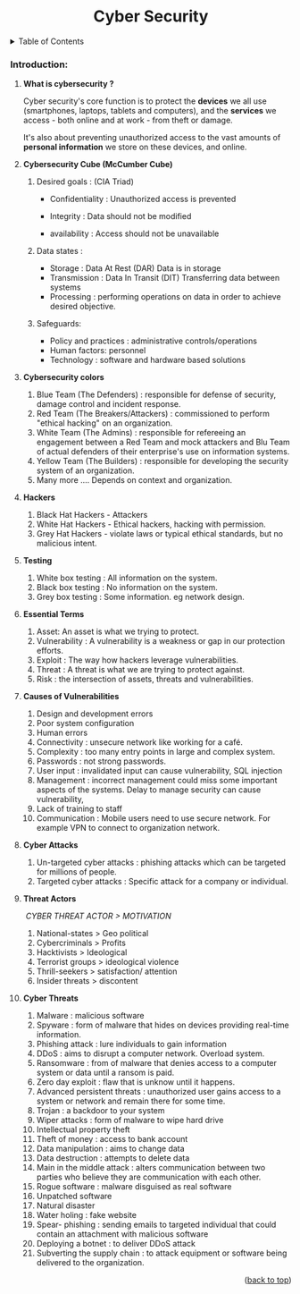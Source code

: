 <div id="top"></div>
<div align="center">
    <h1 align= "center">Cyber Security</h1>
</div>

<details>
  <summary>Table of Contents</summary>
  <ol>
    <li><a href="#introduction">Introduction</a></li>
  </ol>
</details>

### Introduction:

1. **What is cybersecurity ?** 

   Cyber security's core function is to protect the **devices** we all use (smartphones, laptops, tablets and computers), and the **services** we access - both online and at work - from theft or damage.

   It's also about preventing unauthorized access to the vast amounts of **personal information** we store on these devices, and online.

2. **Cybersecurity Cube (McCumber Cube)**

   1. Desired goals : (CIA Triad)

      * Confidentiality : Unauthorized access is prevented 

      * Integrity : Data should not be modified
      * availability : Access should not be unavailable

   2. Data states : 

      * Storage : Data At Rest (DAR) Data is in storage
      * Transmission : Data In Transit (DIT) Transferring data between systems
      * Processing : performing operations on data in order to achieve desired objective. 

   3. Safeguards: 

      * Policy and practices : administrative controls/operations
      * Human factors: personnel 
      * Technology : software and hardware based solutions 

3. **Cybersecurity colors** 
   1. Blue Team (The Defenders) : responsible for defense of security, damage control and incident response. 
   2. Red Team (The Breakers/Attackers) : commissioned to perform "ethical hacking" on an organization.
   3. White Team (The Admins) : responsible for refereeing an engagement between a Red Team and mock attackers and Blu Team of actual defenders of their enterprise's use on information systems.  
   4. Yellow Team (The Builders) : responsible for developing the security system of an organization. 
   5. Many more .... Depends on context and organization. 

4. **Hackers**
   1. Black Hat Hackers - Attackers 
   2. White Hat Hackers - Ethical hackers, hacking with permission.
   3. Grey Hat Hackers - violate laws or typical ethical standards, but no malicious intent. 

5. **Testing**
   1. White box testing : All information on the system.
   2. Black box testing : No information on the system. 
   3. Grey box testing : Some information. eg network design. 
6. **Essential Terms**
   1. Asset: An asset is what we trying to protect.
   2. Vulnerability : A vulnerability is a weakness or gap in our protection efforts.
   3. Exploit : The way how hackers leverage vulnerabilities. 
   4. Threat : A threat is what we are trying to protect against.
   5. Risk : the intersection of assets, threats and vulnerabilities. 
7. **Causes of Vulnerabilities**
   1. Design and development errors 
   2. Poor system configuration 
   3. Human errors
   4. Connectivity : unsecure network like working for a café.
   5. Complexity : too many entry points in large and complex system. 
   6. Passwords : not strong passwords.
   7. User input : invalidated input can cause vulnerability, SQL injection
   8. Management : incorrect management could miss some important aspects of the systems. Delay to manage security can cause vulnerability,
   9. Lack of training to staff 
   10. Communication : Mobile users need to use secure network. For example VPN to connect to organization network.

8. **Cyber Attacks**

   1. Un-targeted cyber attacks : phishing attacks which can be targeted for millions of people. 
   2. Targeted cyber attacks : Specific attack for a company or individual. 

9. **Threat Actors**

   ​	*CYBER THREAT ACTOR > MOTIVATION* 

   1. National-states > Geo political 
   2. Cybercriminals > Profits 
   3. Hacktivists > Ideological 
   4. Terrorist groups > ideological violence 
   5. Thrill-seekers > satisfaction/ attention 
   6. Insider threats > discontent

10. **Cyber Threats** 

    1. Malware : malicious software 
    2. Spyware : form of malware that hides on devices providing real-time information. 
    3. Phishing attack : lure individuals to gain information 
    4. DDoS : aims to disrupt a computer network. Overload system. 
    5. Ransomware : from of malware that denies access to a computer system or data until a ransom is paid. 
    6. Zero day exploit : flaw that is unknow until it happens. 
    7. Advanced persistent threats : unauthorized user gains access to a system or network and remain there for some time. 
    8. Trojan : a backdoor to your system 
    9. Wiper attacks : form of malware to wipe hard drive
    10. Intellectual property theft 
    11. Theft of money : access to bank account 
    12. Data manipulation : aims to change data 
    13. Data destruction : attempts to delete data 
    14. Main in the middle attack : alters communication between two parties who believe they are communication with each other.
    15. Rogue software : malware disguised as real software 
    16. Unpatched software 
    17. Natural disaster
    18. Water holing : fake website 
    19. Spear- phishing : sending emails to targeted individual that could contain an attachment with malicious software
    20. Deploying a botnet : to deliver DDoS attack
    21. Subverting the supply chain : to attack equipment or software being delivered to the organization. 



<p align="right">(<a href="#top">back to top</a>)</p>